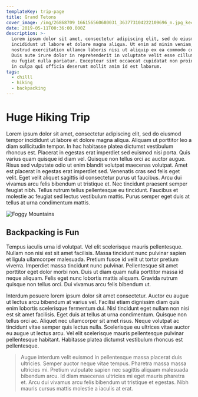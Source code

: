 ```yaml
---
templateKey: trip-page
title: Grand Tetons
cover_image: /img/26868709_166156560680031_363773104222109696_n.jpg_keccxf.jpg
date: 2019-05-11T00:36:00.000Z
description: >-
  Lorem ipsum dolor sit amet, consectetur adipiscing elit, sed do eiusmod tempor
  incididunt ut labore et dolore magna aliqua. Ut enim ad minim veniam, quis
  nostrud exercitation ullamco laboris nisi ut aliquip ex ea commodo consequat.
  Duis aute irure dolor in reprehenderit in voluptate velit esse cillum dolore
  eu fugiat nulla pariatur. Excepteur sint occaecat cupidatat non proident, sunt
  in culpa qui officia deserunt mollit anim id est laborum.
tags:
  - chilll
  - hiking
  - backpacking
---
```

# Huge Hiking Trip

Lorem ipsum dolor sit amet, consectetur adipiscing elit, sed do eiusmod tempor incididunt ut labore et dolore magna aliqua. Aliquam ut porttitor leo a diam sollicitudin tempor. In hac habitasse platea dictumst vestibulum rhoncus est. Placerat in egestas erat imperdiet sed euismod nisi porta. Quis varius quam quisque id diam vel. Quisque non tellus orci ac auctor augue. Risus sed vulputate odio ut enim blandit volutpat maecenas volutpat. Amet est placerat in egestas erat imperdiet sed. Venenatis cras sed felis eget velit. Eget velit aliquet sagittis id consectetur purus ut faucibus. Arcu dui vivamus arcu felis bibendum ut tristique et. Nec tincidunt praesent semper feugiat nibh. Tellus rutrum tellus pellentesque eu tincidunt. Faucibus et molestie ac feugiat sed lectus vestibulum mattis. Purus semper eget duis at tellus at urna condimentum mattis.

![Foggy Mountains](/img/mountains.jpg "Foggy Mountains")

## Backpacking is Fun

Tempus iaculis urna id volutpat. Vel elit scelerisque mauris pellentesque. Nullam non nisi est sit amet facilisis. Massa tincidunt nunc pulvinar sapien et ligula ullamcorper malesuada. Pretium fusce id velit ut tortor pretium viverra. Imperdiet massa tincidunt nunc pulvinar. Pellentesque sit amet porttitor eget dolor morbi non. Duis ut diam quam nulla porttitor massa id neque aliquam. Felis eget nunc lobortis mattis aliquam. Gravida rutrum quisque non tellus orci. Dui vivamus arcu felis bibendum ut.

Interdum posuere lorem ipsum dolor sit amet consectetur. Auctor eu augue ut lectus arcu bibendum at varius vel. Facilisi etiam dignissim diam quis enim lobortis scelerisque fermentum dui. Nisl tincidunt eget nullam non nisi est sit amet facilisis. Eget duis at tellus at urna condimentum. Quisque non tellus orci ac. Aliquet nec ullamcorper sit amet risus. Neque volutpat ac tincidunt vitae semper quis lectus nulla. Scelerisque eu ultrices vitae auctor eu augue ut lectus arcu. Vel elit scelerisque mauris pellentesque pulvinar pellentesque habitant. Habitasse platea dictumst vestibulum rhoncus est pellentesque.

> Augue interdum velit euismod in pellentesque massa placerat duis ultricies. Semper auctor neque vitae tempus. Pharetra massa massa ultricies mi. Pretium vulputate sapien nec sagittis aliquam malesuada bibendum arcu. Id diam maecenas ultricies mi eget mauris pharetra et. Arcu dui vivamus arcu felis bibendum ut tristique et egestas. Nibh mauris cursus mattis molestie a iaculis at erat.
